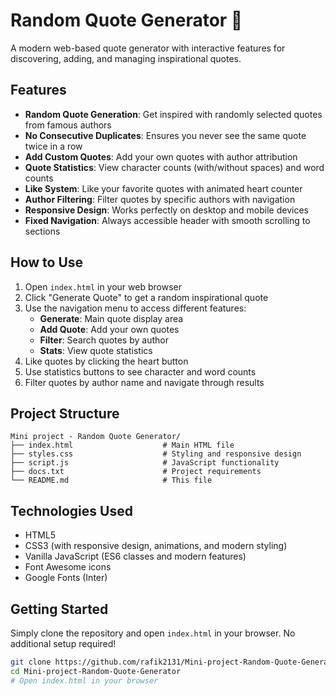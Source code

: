 # Random Quote Generator 💭

A modern web-based quote generator with interactive features for discovering, adding, and managing inspirational quotes.

## Features

- **Random Quote Generation**: Get inspired with randomly selected quotes from famous authors
- **No Consecutive Duplicates**: Ensures you never see the same quote twice in a row
- **Add Custom Quotes**: Add your own quotes with author attribution
- **Quote Statistics**: View character counts (with/without spaces) and word counts
- **Like System**: Like your favorite quotes with animated heart counter
- **Author Filtering**: Filter quotes by specific authors with navigation
- **Responsive Design**: Works perfectly on desktop and mobile devices
- **Fixed Navigation**: Always accessible header with smooth scrolling to sections

## How to Use

1. Open `index.html` in your web browser
2. Click "Generate Quote" to get a random inspirational quote
3. Use the navigation menu to access different features:
   - **Generate**: Main quote display area
   - **Add Quote**: Add your own quotes
   - **Filter**: Search quotes by author
   - **Stats**: View quote statistics
4. Like quotes by clicking the heart button
5. Use statistics buttons to see character and word counts
6. Filter quotes by author name and navigate through results

## Project Structure

```
Mini project - Random Quote Generator/
├── index.html                    # Main HTML file
├── styles.css                    # Styling and responsive design
├── script.js                     # JavaScript functionality
├── docs.txt                      # Project requirements
└── README.md                     # This file
```

## Technologies Used

- HTML5
- CSS3 (with responsive design, animations, and modern styling)
- Vanilla JavaScript (ES6 classes and modern features)
- Font Awesome icons
- Google Fonts (Inter)

## Getting Started

Simply clone the repository and open `index.html` in your browser. No additional setup required!

```bash
git clone https://github.com/rafik2131/Mini-project-Random-Quote-Generator.git
cd Mini-project-Random-Quote-Generator
# Open index.html in your browser
```


